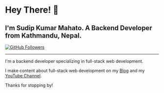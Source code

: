 ﻿# Hey There! 👋

## I'm Sudip Kumar Mahato. A Backend Developer from Kathmandu, Nepal.


[![GitHub Followers](https://img.shields.io/github/followers/jarrodwatts?label=GitHub%20Followers!&style=social)](https://github.com/jarrodwatts)

---

I'm a backend developer specializing in full-stack web development.

I make content about full-stack web development on my [Blog](https://blog.jarrodwatts.com/) and my [YouTube Channel](https://www.youtube.com/channel/UCJae_agpt9S3qwWNED0KHcQ).

Thanks for stopping by!
